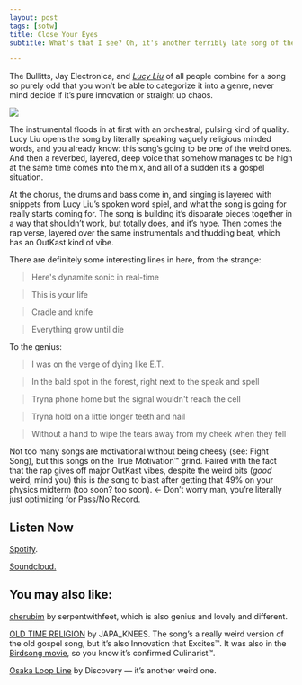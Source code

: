 ```yaml
---
layout: post
tags: [sotw]
title: Close Your Eyes
subtitle: What's that I see? Oh, it's another terribly late song of the week!

---
```


The Bullitts, Jay Electronica, and [*Lucy Liu*](https://www.google.com/search?q=lucy+liu&rlz=1C5CHFA_enUS816US816&oq=Lucy+Liu&aqs=chrome.0.0l6.354j0j0&sourceid=chrome&ie=UTF-8) of all people combine for a song so purely odd that you won’t be able to categorize it into a genre, never mind decide if it’s pure innovation or straight up chaos. 

![](https://paper-attachments.dropbox.com/s_D28F1653541A95281558959FF37FF64234995FFF59E7A14E584084C4F6D47A0A_1569799778511_image.png)


The instrumental floods in at first with an orchestral, pulsing kind of quality. Lucy Liu opens the song by literally speaking vaguely religious minded words, and you already know: this song’s going to be one of the weird ones. And then a reverbed, layered, deep voice that somehow manages to be high at the same time comes into the mix, and all of a sudden it’s a gospel situation. 


At the chorus, the drums and bass come in, and singing is layered with snippets from Lucy Liu’s spoken word spiel, and what the song is going for really starts coming for. The song is building it’s disparate pieces together in a way that shouldn’t work, but totally does, and it’s hype. 
Then comes the rap verse, layered over the same instrumentals and thudding beat, which has an OutKast kind of vibe.  

There are definitely some interesting lines in here, from the strange:

> Here's dynamite sonic in real-time

> This is your life

> Cradle and knife

> Everything grow until die 

To the genius:

> I was on the verge of dying like E.T.

> In the bald spot in the forest, right next to the speak and spell

> Tryna phone home but the signal wouldn't reach the cell

> Tryna hold on a little longer teeth and nail

> Without a hand to wipe the tears away from my cheek when they fell

Not too many songs are motivational without being cheesy (see: Fight Song), but this songs on the True Motivation™ grind. Paired with the fact that the rap gives off major OutKast vibes, despite the weird bits (*good* weird, mind you) this is *the* song to blast after getting that 49% on your physics midterm (too soon? too soon). ← Don’t worry man, you’re literally just optimizing for Pass/No Record.


## Listen Now

[Spotify](https://open.spotify.com/track/2pqZZ0HQqh30Uqt2JZJJfB?si=ZW1Pt61hTdOVGaL5PZv3XA).

[Soundcloud.](https://soundcloud.com/thebullitts/close-your-eyes-ft-jay)

## You may also like:

[cherubim](https://open.spotify.com/track/33WWpKWXxiDTNtc8Y3LHWV?si=Lr0_oCgzSEixfsv4fMtQJQ) by serpentwithfeet, which is also genius and lovely and different. 

[OLD TIME RELIGION](https://soundcloud.com/japa_knees/old-time-religion) by JAPA_KNEES. The song’s a really weird version of the old gospel song, but it’s also Innovation that Excites™. It was also in the [Birdsong movie](https://www.youtube.com/watch?v=4URMxcg7yQE), so you know it’s confirmed Culinarist™. 

[Osaka Loop Line](https://open.spotify.com/track/4H9FGIjS07wouhMIHNNjEb?si=bxBWXbT-QtWbMlJLB0aNIQ) by Discovery — it’s another weird one.


